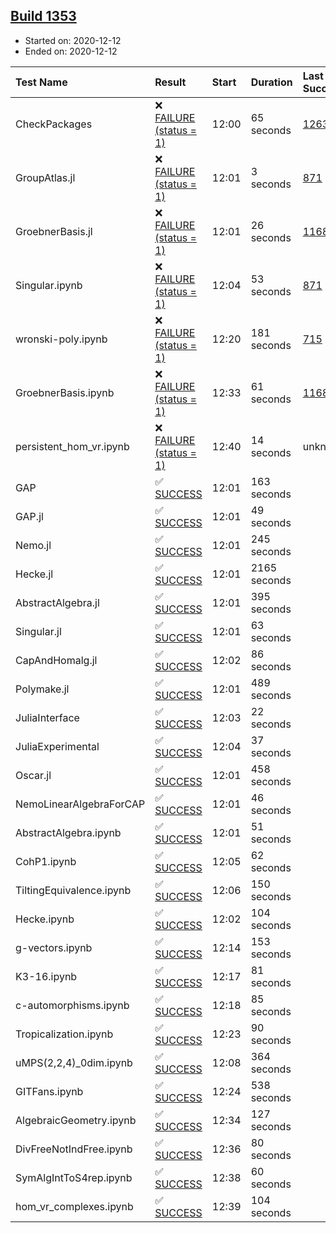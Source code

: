 ## [Build 1353](https://oscarci.mathematik.uni-kl.de/job/oscar-stable/1353/)

* Started on: 2020-12-12
* Ended on: 2020-12-12

| Test Name    | Result | Start | Duration | Last Success | First Failure |
|:-------------|:-------|:------|:---------|:-------------|:--------------|
| CheckPackages | ❌ [FAILURE (status = 1)](https://oscarci.mathematik.uni-kl.de/job/oscar-stable/1353/artifact/logs/build-1353/CheckPackages.log) | 12:00 | 65 seconds | [1263](https://oscarci.mathematik.uni-kl.de/job/oscar-stable/1263/) | [1264](https://oscarci.mathematik.uni-kl.de/job/oscar-stable/1264/) |
| GroupAtlas.jl | ❌ [FAILURE (status = 1)](https://oscarci.mathematik.uni-kl.de/job/oscar-stable/1353/artifact/logs/build-1353/GroupAtlas.jl.log) | 12:01 | 3 seconds | [871](https://oscarci.mathematik.uni-kl.de/job/oscar-stable/871/) | [872](https://oscarci.mathematik.uni-kl.de/job/oscar-stable/872/) |
| GroebnerBasis.jl | ❌ [FAILURE (status = 1)](https://oscarci.mathematik.uni-kl.de/job/oscar-stable/1353/artifact/logs/build-1353/GroebnerBasis.jl.log) | 12:01 | 26 seconds | [1168](https://oscarci.mathematik.uni-kl.de/job/oscar-stable/1168/) | [1169](https://oscarci.mathematik.uni-kl.de/job/oscar-stable/1169/) |
| Singular.ipynb | ❌ [FAILURE (status = 1)](https://oscarci.mathematik.uni-kl.de/job/oscar-stable/1353/artifact/logs/build-1353/Singular.ipynb.log) | 12:04 | 53 seconds | [871](https://oscarci.mathematik.uni-kl.de/job/oscar-stable/871/) | [872](https://oscarci.mathematik.uni-kl.de/job/oscar-stable/872/) |
| wronski-poly.ipynb | ❌ [FAILURE (status = 1)](https://oscarci.mathematik.uni-kl.de/job/oscar-stable/1353/artifact/logs/build-1353/wronski-poly.ipynb.log) | 12:20 | 181 seconds | [715](https://oscarci.mathematik.uni-kl.de/job/oscar-stable/715/) | [716](https://oscarci.mathematik.uni-kl.de/job/oscar-stable/716/) |
| GroebnerBasis.ipynb | ❌ [FAILURE (status = 1)](https://oscarci.mathematik.uni-kl.de/job/oscar-stable/1353/artifact/logs/build-1353/GroebnerBasis.ipynb.log) | 12:33 | 61 seconds | [1168](https://oscarci.mathematik.uni-kl.de/job/oscar-stable/1168/) | [1169](https://oscarci.mathematik.uni-kl.de/job/oscar-stable/1169/) |
| persistent_hom_vr.ipynb | ❌ [FAILURE (status = 1)](https://oscarci.mathematik.uni-kl.de/job/oscar-stable/1353/artifact/logs/build-1353/persistent_hom_vr.ipynb.log) | 12:40 | 14 seconds | unknown | unknown |
| GAP | ✅ [SUCCESS](https://oscarci.mathematik.uni-kl.de/job/oscar-stable/1353/artifact/logs/build-1353/GAP.log) | 12:01 | 163 seconds |  |  |
| GAP.jl | ✅ [SUCCESS](https://oscarci.mathematik.uni-kl.de/job/oscar-stable/1353/artifact/logs/build-1353/GAP.jl.log) | 12:01 | 49 seconds |  |  |
| Nemo.jl | ✅ [SUCCESS](https://oscarci.mathematik.uni-kl.de/job/oscar-stable/1353/artifact/logs/build-1353/Nemo.jl.log) | 12:01 | 245 seconds |  |  |
| Hecke.jl | ✅ [SUCCESS](https://oscarci.mathematik.uni-kl.de/job/oscar-stable/1353/artifact/logs/build-1353/Hecke.jl.log) | 12:01 | 2165 seconds |  |  |
| AbstractAlgebra.jl | ✅ [SUCCESS](https://oscarci.mathematik.uni-kl.de/job/oscar-stable/1353/artifact/logs/build-1353/AbstractAlgebra.jl.log) | 12:01 | 395 seconds |  |  |
| Singular.jl | ✅ [SUCCESS](https://oscarci.mathematik.uni-kl.de/job/oscar-stable/1353/artifact/logs/build-1353/Singular.jl.log) | 12:01 | 63 seconds |  |  |
| CapAndHomalg.jl | ✅ [SUCCESS](https://oscarci.mathematik.uni-kl.de/job/oscar-stable/1353/artifact/logs/build-1353/CapAndHomalg.jl.log) | 12:02 | 86 seconds |  |  |
| Polymake.jl | ✅ [SUCCESS](https://oscarci.mathematik.uni-kl.de/job/oscar-stable/1353/artifact/logs/build-1353/Polymake.jl.log) | 12:01 | 489 seconds |  |  |
| JuliaInterface | ✅ [SUCCESS](https://oscarci.mathematik.uni-kl.de/job/oscar-stable/1353/artifact/logs/build-1353/JuliaInterface.log) | 12:03 | 22 seconds |  |  |
| JuliaExperimental | ✅ [SUCCESS](https://oscarci.mathematik.uni-kl.de/job/oscar-stable/1353/artifact/logs/build-1353/JuliaExperimental.log) | 12:04 | 37 seconds |  |  |
| Oscar.jl | ✅ [SUCCESS](https://oscarci.mathematik.uni-kl.de/job/oscar-stable/1353/artifact/logs/build-1353/Oscar.jl.log) | 12:01 | 458 seconds |  |  |
| NemoLinearAlgebraForCAP | ✅ [SUCCESS](https://oscarci.mathematik.uni-kl.de/job/oscar-stable/1353/artifact/logs/build-1353/NemoLinearAlgebraForCAP.log) | 12:01 | 46 seconds |  |  |
| AbstractAlgebra.ipynb | ✅ [SUCCESS](https://oscarci.mathematik.uni-kl.de/job/oscar-stable/1353/artifact/logs/build-1353/AbstractAlgebra.ipynb.log) | 12:01 | 51 seconds |  |  |
| CohP1.ipynb | ✅ [SUCCESS](https://oscarci.mathematik.uni-kl.de/job/oscar-stable/1353/artifact/logs/build-1353/CohP1.ipynb.log) | 12:05 | 62 seconds |  |  |
| TiltingEquivalence.ipynb | ✅ [SUCCESS](https://oscarci.mathematik.uni-kl.de/job/oscar-stable/1353/artifact/logs/build-1353/TiltingEquivalence.ipynb.log) | 12:06 | 150 seconds |  |  |
| Hecke.ipynb | ✅ [SUCCESS](https://oscarci.mathematik.uni-kl.de/job/oscar-stable/1353/artifact/logs/build-1353/Hecke.ipynb.log) | 12:02 | 104 seconds |  |  |
| g-vectors.ipynb | ✅ [SUCCESS](https://oscarci.mathematik.uni-kl.de/job/oscar-stable/1353/artifact/logs/build-1353/g-vectors.ipynb.log) | 12:14 | 153 seconds |  |  |
| K3-16.ipynb | ✅ [SUCCESS](https://oscarci.mathematik.uni-kl.de/job/oscar-stable/1353/artifact/logs/build-1353/K3-16.ipynb.log) | 12:17 | 81 seconds |  |  |
| c-automorphisms.ipynb | ✅ [SUCCESS](https://oscarci.mathematik.uni-kl.de/job/oscar-stable/1353/artifact/logs/build-1353/c-automorphisms.ipynb.log) | 12:18 | 85 seconds |  |  |
| Tropicalization.ipynb | ✅ [SUCCESS](https://oscarci.mathematik.uni-kl.de/job/oscar-stable/1353/artifact/logs/build-1353/Tropicalization.ipynb.log) | 12:23 | 90 seconds |  |  |
| uMPS(2,2,4)_0dim.ipynb | ✅ [SUCCESS](https://oscarci.mathematik.uni-kl.de/job/oscar-stable/1353/artifact/logs/build-1353/uMPS-2-2-4-_0dim.ipynb.log) | 12:08 | 364 seconds |  |  |
| GITFans.ipynb | ✅ [SUCCESS](https://oscarci.mathematik.uni-kl.de/job/oscar-stable/1353/artifact/logs/build-1353/GITFans.ipynb.log) | 12:24 | 538 seconds |  |  |
| AlgebraicGeometry.ipynb | ✅ [SUCCESS](https://oscarci.mathematik.uni-kl.de/job/oscar-stable/1353/artifact/logs/build-1353/AlgebraicGeometry.ipynb.log) | 12:34 | 127 seconds |  |  |
| DivFreeNotIndFree.ipynb | ✅ [SUCCESS](https://oscarci.mathematik.uni-kl.de/job/oscar-stable/1353/artifact/logs/build-1353/DivFreeNotIndFree.ipynb.log) | 12:36 | 80 seconds |  |  |
| SymAlgIntToS4rep.ipynb | ✅ [SUCCESS](https://oscarci.mathematik.uni-kl.de/job/oscar-stable/1353/artifact/logs/build-1353/SymAlgIntToS4rep.ipynb.log) | 12:38 | 60 seconds |  |  |
| hom_vr_complexes.ipynb | ✅ [SUCCESS](https://oscarci.mathematik.uni-kl.de/job/oscar-stable/1353/artifact/logs/build-1353/hom_vr_complexes.ipynb.log) | 12:39 | 104 seconds |  |  |
